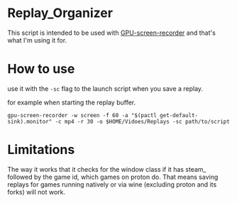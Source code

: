 # Replay_Organizer
This script is intended to be used with [GPU-screen-recorder](https://git.dec05eba.com/gpu-screen-recorder/about/) and that's what I'm using it for.
# How to use
use it with the `-sc` flag to the launch script when you save a replay. 

for example when starting the replay buffer.

`gpu-screen-recorder -w screen -f 60 -a "$(pactl get-default-sink).monitor" -c mp4 -r 30 -o $HOME/Vidoes/Replays -sc path/to/script`

# Limitations
The way it works that it checks for the window class if it has steam_ followed by the game id, which games on proton do. That means saving replays for games running natively or via wine (excluding proton and its forks) will not work.
